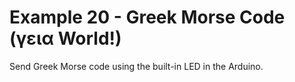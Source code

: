 # Example 20 - Greek Morse Code (γεια World!)

Send Greek Morse code using the built-in LED in the Arduino.

